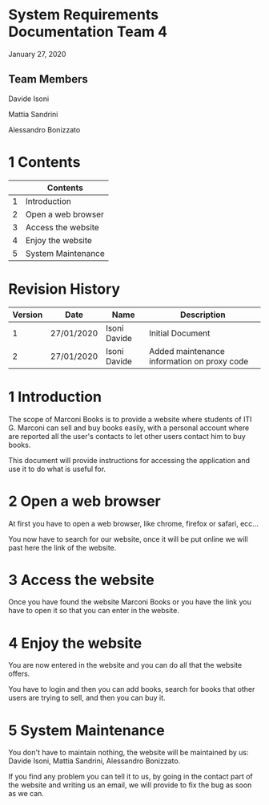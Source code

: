 
# System Requirements Documentation Team 4

January 27, 2020


## Team Members

Davide Isoni

Mattia Sandrini

Alessandro Bonizzato

# 1 Contents

|  | Contents |
| --- | --- |
| 1 | Introduction |    
| 2 | Open a web browser |
| 3 | Access the website |       
| 4 | Enjoy the website |        
| 5 | System Maintenance |  

# Revision History

| Version | Date | Name | Description |
| --- | --- | --- | --- |
| 1 | 27/01/2020 | Isoni Davide | Initial Document |
| 2 | 27/01/2020 | Isoni Davide | Added maintenance information on proxy code |

# 1 Introduction

The scope of Marconi Books is to provide a website where students of ITI G. Marconi can sell and buy books easily, with a personal account where are reported all the user&#39;s contacts to let other users contact him to buy books.

This document will provide instructions for accessing the application and use it to do what is useful for.

# 2 Open a web browser

At first you have to open a web browser, like chrome, firefox or safari, ecc…

You now have to search for our website, once it will be put online we will past here the link of the website.

# 3 Access the website

Once you have found the website Marconi Books or you have the link you have to open it so that you can enter in the website.

# 4 Enjoy the website

You are now entered in the website and you can do all that the website offers.

You have to login and then you can add books, search for books that other users are trying to sell, and then you can buy it.

# 5 System Maintenance

You don&#39;t have to maintain nothing, the website will be maintained by us: Davide Isoni, Mattia Sandrini, Alessandro Bonizzato.

If you find any problem you can tell it to us, by going in the contact part of the website and writing us an email, we will provide to fix the bug as soon as we can.

